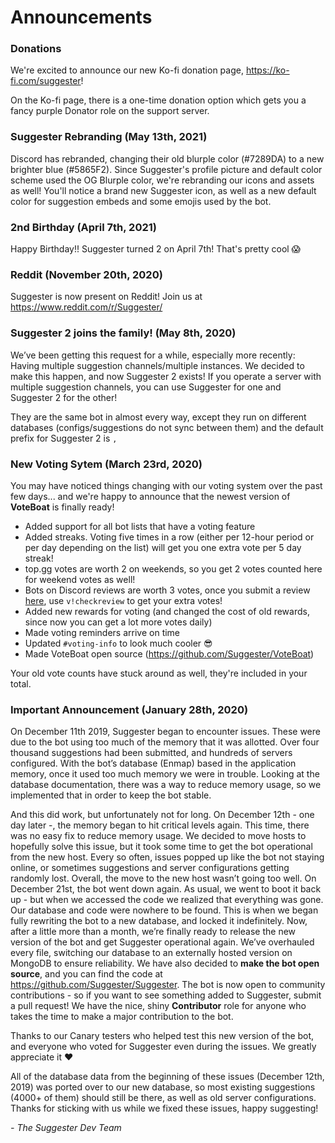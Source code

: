 # Announcements

### Donations
We're excited to announce our new Ko-fi donation page, https://ko-fi.com/suggester! 

On the Ko-fi page, there is a one-time donation option which gets you a fancy purple Donator role on the support server.


### Suggester Rebranding (May 13th, 2021)
Discord has rebranded, changing their old blurple color (#7289DA) to a new brighter blue (#5865F2). Since Suggester's profile picture and default color scheme used the OG Blurple color, we're rebranding our icons and assets as well! You'll notice a brand new Suggester icon, as well as a new default color for suggestion embeds and some emojis used by the bot.

### 2nd Birthday (April 7th, 2021)
Happy Birthday!! Suggester turned 2 on April 7th! That's pretty cool 😱

### Reddit (November 20th, 2020)
Suggester is now present on Reddit! Join us at https://www.reddit.com/r/Suggester/

### Suggester 2 joins the family! (May 8th, 2020)
We’ve been getting this request for a while, especially more recently: Having multiple suggestion channels/multiple instances. We decided to make this happen, and now Suggester 2 exists! If you operate a server with multiple suggestion channels, you can use Suggester for one and Suggester 2 for the other!

They are the same bot in almost every way, except they run on different databases (configs/suggestions do not sync between them) and the default prefix for Suggester 2 is `,`

### New Voting Sytem (March 23rd, 2020)
You may have noticed things changing with our voting system over the past few days... and we're happy to announce that the newest version of **VoteBoat** is finally ready!

- Added support for all bot lists that have a voting feature
- Added streaks. Voting five times in a row (either per 12-hour period or per day depending on the list) will get you one extra vote per 5 day streak!
- top.gg votes are worth 2 on weekends, so you get 2 votes counted here for weekend votes as well!
- Bots on Discord reviews are worth 3 votes, once you submit a review [here](https://bots.ondiscord.xyz/bots/564426594144354315/review), use `v!checkreview` to get your extra votes!
- Added new rewards for voting (and changed the cost of old rewards, since now you can get a lot more votes daily)
- Made voting reminders arrive on time  
- Updated `#voting-info` to look much cooler 😎 
- Made VoteBoat open source (https://github.com/Suggester/VoteBoat)

Your old vote counts have stuck around as well, they're included in your total.

### Important Announcement (January 28th, 2020)
On December 11th 2019, Suggester began to encounter issues. These were due to the bot using too much of the memory that it was allotted. Over four thousand suggestions had been submitted, and hundreds of servers configured. With the bot’s database (Enmap) based in the application memory, once it used too much memory we were in trouble. Looking at the database documentation, there was a way to reduce memory usage, so we implemented that in order to keep the bot stable.

And this did work, but unfortunately not for long. On December 12th - one day later -, the memory began to hit critical levels again. This time, there was no easy fix to reduce memory usage. We decided to move hosts to hopefully solve this issue, but it took some time to get the bot operational from the new host. Every so often, issues popped up like the bot not staying online, or sometimes suggestions and server configurations getting randomly lost. Overall, the move to the new host wasn’t going too well. On December 21st, the bot went down again. As usual, we went to boot it back up - but when we accessed the code we realized that everything was gone. Our database and code were nowhere to be found. This is when we began fully rewriting the bot to a new database, and locked it indefinitely. Now, after a little more than a month, we’re finally ready to release the new version of the bot and get Suggester operational again. We’ve overhauled every file, switching our database to an externally hosted version on MongoDB to ensure reliability. We have also decided to **make the bot open source**, and you can find the code at https://github.com/Suggester/Suggester. The bot is now open to community contributions - so if you want to see something added to Suggester, submit a pull request! We have the nice, shiny **Contributor** role for anyone who takes the time to make a major contribution to the bot.

Thanks to our Canary testers who helped test this new version of the bot, and everyone who voted for Suggester even during the issues. We greatly appreciate it ❤️

All of the database data from the beginning of these issues (December 12th, 2019) was ported over to our new database, so most existing suggestions (4000+ of them) should still be there, as well as old server configurations. Thanks for sticking with us while we fixed these issues, happy suggesting! 

*- The Suggester Dev Team*

